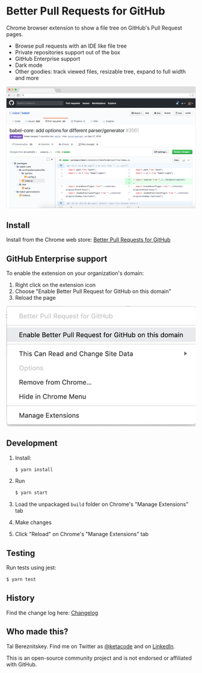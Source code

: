 # Better Pull Requests for GitHub

Chrome browser extension to show a file tree on GitHub's Pull Request pages.

- Browse pull requests with an IDE like file tree
- Private repositories support out of the box
- GitHub Enterprise support
- Dark mode
- Other goodies: track viewed files, resizable tree, expand to full width and more

![GitHub Pull Request](assets/screenshot.png "GitHub Pull Request")

## Install

Install from the Chrome web store: [Better Pull Requests for GitHub](https://chrome.google.com/webstore/detail/nfhdjopbhlggibjlimhdbogflgmbiahc)

## GitHub Enterprise support

To enable the extension on your organization's domain:

1. Right click on the extension icon
2. Choose "Enable Better Pull Request for GitHub on this domain"
3. Reload the page

![Enterprise Support](assets/enterprise.png "Enterprise Support")

## Development

1. Install:
    ```bash
    $ yarn install
    ```

2. Run
    ```bash
    $ yarn start
    ```

3. Load the unpackaged `build` folder on Chrome's "Manage Extensions" tab   

4. Make changes

5. Click "Reload" on Chrome's "Manage Extensions" tab

## Testing

Run tests using jest:
```bash
$ yarn test
```

## History

Find the change log here: [Changelog](https://github.com/berzniz/github_pr_tree/releases)

## Who made this?

Tal Bereznitskey. Find me on Twitter as [@ketacode](https://twitter.com/ketacode) and on [LinkedIn](https://www.linkedin.com/in/talbereznitskey).

This is an open-source community project and is not endorsed or affiliated with GitHub.

